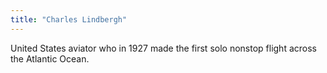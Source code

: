 ```yaml
---
title: "Charles Lindbergh"
---
```

United States aviator who in 1927 made the first solo nonstop flight across the Atlantic Ocean.

